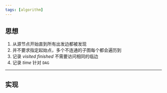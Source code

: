 ```yaml
---
tags: [algorithm]
---
```


## 思想

1. 从源节点开始直到所有出发边都被发现
2. 并不要求指定起始点，多个不连通的子图每个都会遍历到
3. 记录 _visited_ _finished_ 不需要访问相同的临边
4. 记录 _time_ 针对 `DAG`

---

## 实现

```typescript 
```
